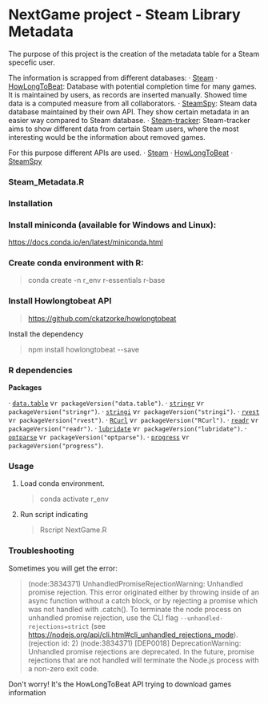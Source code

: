 <!-- README.md is generated from README.Rmd. Please edit that file -->

# **NextGame project - Steam Library Metadata**

The purpose of this project is the creation of the metadata table for a Steam specefic user.

The information is scrapped from different databases:
· [Steam](https://store.steampowered.com/) 
· [HowLongToBeat](https://howlongtobeat.com/): Database with potential completion time for many games. It is maintained by users, as records are inserted manually. Showed time data is a computed measure from all collaborators.
· [SteamSpy](https://steamspy.com/): Steam data database maintained by their own API. They show certain metadata in an easier way compared to Steam database. 
· [Steam-tracker](https://steam-tracker.com/): Steam-tracker aims to show different data from certain Steam users, where the most interesting would be the information about removed games.

For this purpose different APIs are used.
· [Steam](https://store.steampowered.com/api/appdetails/)
· [HowLongToBeat](https://github.com/ckatzorke/howlongtobeat)
· [SteamSpy](https://steamspy.com/api.php)

### **Steam_Metadata.R**

### **Installation**

### Install miniconda (available for Windows and Linux):

https://docs.conda.io/en/latest/miniconda.html

### Create conda environment with R:

> conda create -n r_env r-essentials r-base

### Install Howlongtobeat API

> https://github.com/ckatzorke/howlongtobeat

Install the dependency

> npm install howlongtobeat --save

### **R dependencies**

**Packages**

· [`data.table`](https://cran.r-project.org/web/packages/data.table/index.html) v`r packageVersion("data.table")`. 
· [`stringr`](https://cran.r-project.org/web/packages/stringr/index.html) v`r packageVersion("stringr")`.
· [`stringi`](https://cran.r-project.org/web/packages/stringi/index.html) v`r packageVersion("stringi")`. 
· [`rvest`](https://cran.r-project.org/web/packages/rvest/index.html) v`r packageVersion("rvest")`. 
· [`RCurl`](https://cran.r-project.org/web/packages/RCurl/index.html) v`r packageVersion("RCurl")`. 
· [`readr`](https://cran.r-project.org/web/packages/readr/index.html) v`r packageVersion("readr")`. 
· [`lubridate`](https://cran.r-project.org/web/packages/lubridate/index.html) v`r packageVersion("lubridate")`. 
· [`optparse`](https://cran.r-project.org/web/packages/optparse/index.html) v`r packageVersion("optparse")`. 
· [`progress`](https://cran.r-project.org/web/packages/progress/index.html) v`r packageVersion("progress")`. 

### **Usage**




1. Load conda environment. 
    > conda activate r_env
2. Run script indicating
    > Rscript NextGame.R 

### **Troubleshooting**

Sometimes you will get the error:


> (node:3834371) UnhandledPromiseRejectionWarning: Unhandled promise rejection. This error originated either by throwing inside of an async function without a catch block, or by rejecting a promise which was not handled with .catch(). To terminate the node process on unhandled promise rejection, use the CLI flag `--unhandled-rejections=strict` (see https://nodejs.org/api/cli.html#cli_unhandled_rejections_mode). (rejection id: 2)
(node:3834371) [DEP0018] DeprecationWarning: Unhandled promise rejections are deprecated. In the future, promise rejections that are not handled will terminate the Node.js process with a non-zero exit code.

Don't worry! It's the HowLongToBeat API trying to download games information

